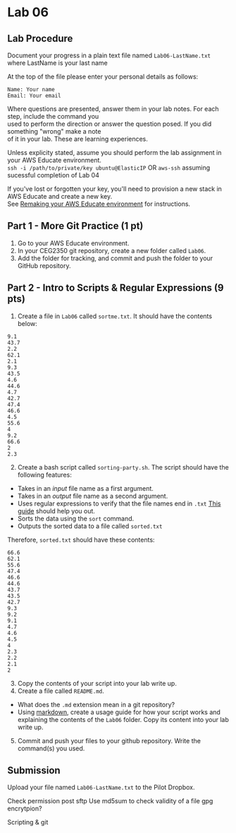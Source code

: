 # Lab 06

## Lab Procedure
Document your progress in a plain text file named `Lab06-LastName.txt`  
where LastName is your last name

At the top of the file please enter your personal details as follows:
```
Name: Your name
Email: Your email

```

Where questions are presented, answer them in your lab notes.  For each step, include the command you  
used to perform the direction or answer the question posed.  If you did something "wrong" make a note  
of it in your lab.  These are learning experiences.

Unless explicity stated, assume you should perform the lab assignment in your AWS Educate environment.  
`ssh -i /path/to/private/key ubuntu@ElasticIP`  OR `aws-ssh` assuming sucessful completion of Lab 04

If you've lost or forgotten your key, you'll need to provision a new stack in AWS Educate and create a new key.  
See [Remaking your AWS Educate environment](../../..) for instructions.

## Part 1 - More Git Practice (1 pt)
1. Go to your AWS Educate environment.
2. In your CEG2350 git repository, create a new folder called `Lab06`.
3. Add the folder for tracking, and commit and push the folder to your GitHub repository.

## Part 2 - Intro to Scripts & Regular Expressions (9 pts)
1. Create a file in `Lab06` called `sortme.txt`.  It should have the contents below:
```
9.1
43.7
2.2
62.1
2.1
9.3
43.5
4.6
44.6
4.7
42.7
47.4
46.6
4.5
55.6
4
9.2
66.6
2
2.3
```
2. Create a bash script called `sorting-party.sh`.  The script should have the following features:
* Takes in an *input* file name as a first argument.
* Takes in an *output* file name as a second argument.
* Uses regular expressions to verify that the file names end in `.txt`  [This guide](https://www.poftut.com/how-to-use-regular-expression-regex-in-bash-linux/) should help you out.
* Sorts the data using the `sort` command.
* Outputs the sorted data to a file called `sorted.txt`

Therefore, `sorted.txt` should have these contents:
```
66.6
62.1
55.6
47.4
46.6
44.6
43.7
43.5
42.7
9.3
9.2
9.1
4.7
4.6
4.5
4
2.3
2.2
2.1
2
```
3. Copy the contents of your script into your lab write up.
4. Create a file called `README.md`.
* What does the `.md` extension mean in a git repository?
* Using [markdown](https://github.com/adam-p/markdown-here/wiki/Markdown-Cheatsheet), create a usage guide for how your script works and explaining the contents of the `Lab06` folder.  Copy its content into your lab write up.
5. Commit and push your files to your github repository.  Write the command(s) you used.

## Submission
Upload your file named `Lab06-LastName.txt` to the Pilot Dropbox.

Check permission post sftp
Use md5sum to check validity of a file
gpg encrytpion?

Scripting & git

